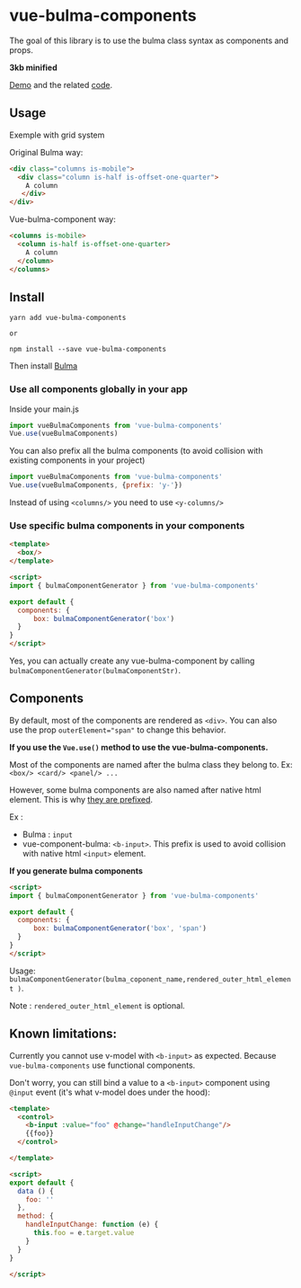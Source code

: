 # vue-bulma-components
The goal of this library is to use the bulma class syntax as components and props.

**3kb minified**

[Demo](https://teller-multisystems-48055.netlify.com) and the related [code](https://github.com/vouill/vue-bulma-components/tree/master/src/example).


## Usage
Exemple with grid system

Original Bulma way:

``` html
<div class="columns is-mobile">
  <div class="column is-half is-offset-one-quarter">
    A column
   </div>
</div>
```

Vue-bulma-component way:
```html
<columns is-mobile>
  <column is-half is-offset-one-quarter>
    A column
  </column>
</columns>
```

## Install

```shell
yarn add vue-bulma-components

or

npm install --save vue-bulma-components
```

Then install [Bulma](http://bulma.io/documentation/overview/start/)
### Use all components globally in your app
Inside your main.js

```javascript
import vueBulmaComponents from 'vue-bulma-components'
Vue.use(vueBulmaComponents)
```

You can also prefix all the bulma components (to avoid collision with existing components in your project)

 ```javascript
 import vueBulmaComponents from 'vue-bulma-components'
 Vue.use(vueBulmaComponents, {prefix: 'y-'})
 ```

 Instead of using `<columns/>` you need to use `<y-columns/>`
### Use specific bulma components in your components

``` html
<template>
  <box/>
</template>

<script>
import { bulmaComponentGenerator } from 'vue-bulma-components'

export default {
  components: {
      box: bulmaComponentGenerator('box')
  }
}
</script>
```

Yes, you can actually create any vue-bulma-component by calling `bulmaComponentGenerator(bulmaComponentStr)`.

## Components

By default, most of the components are rendered as `<div>`. You can also use the prop `outerElement="span"` to change this behavior.

**If you use the `Vue.use()` method to use the vue-bulma-components.**

Most of the components are named after the bulma class they belong to.
Ex: `<box/> <card/> <panel/> ...`

However, some bulma components are also named after native html element. This is why [they are prefixed](https://github.com/vouill/vue-bulma-components/blob/master/src/plugin/helpers.js#L24).

Ex :
- Bulma : `input`
- vue-component-bulma: `<b-input>`. This prefix is used to avoid collision with native html `<input>` element.

**If you generate bulma components**

``` html
<script>
import { bulmaComponentGenerator } from 'vue-bulma-components'

export default {
  components: {
      box: bulmaComponentGenerator('box', 'span')
  }
}
</script>
```

Usage:
`bulmaComponentGenerator(bulma_coponent_name,rendered_outer_html_element )`.

 Note : `rendered_outer_html_element` is optional.

## Known limitations:

Currently you cannot use v-model with `<b-input>` as expected. Because `vue-bulma-components` use functional components.

Don't worry, you can still bind a value to a `<b-input>` component using `@input` event (it's what v-model does under the hood):

```html
<template>
  <control>
    <b-input :value="foo" @change="handleInputChange"/>
    {{foo}}
  </control>

</template>

<script>
export default {
  data () {
    foo: ''
  },
  method: {
    handleInputChange: function (e) {
      this.foo = e.target.value
    }
  }
}

</script>

```



